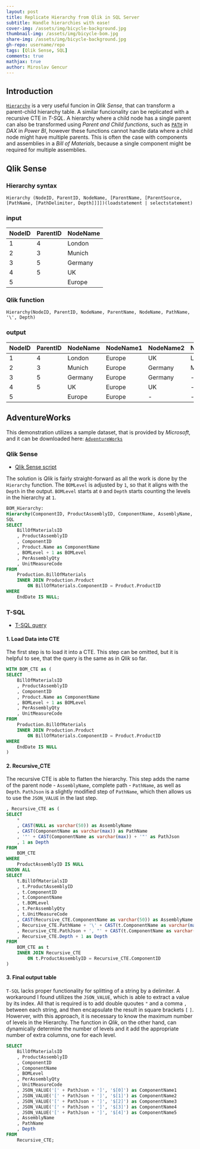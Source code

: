 ```yaml
---
layout: post
title: Replicate Hierarchy from Qlik in SQL Server
subtitle: Handle hierarchies with ease!
cover-img: /assets/img/bicycle-background.jpg
thumbnail-img: /assets/img/bicycle-bom.jpg
share-img: /assets/img/bicycle-background.jpg
gh-repo: username/repo
tags: [Qlik Sense, SQL]
comments: true
mathjax: true
author: Miroslav Gencur
---
```


## Introduction
[`Hierarchy`](https://help.qlik.com/en-US/sense/November2024/Subsystems/Hub/Content/Sense_Hub/Scripting/ScriptPrefixes/Hierarchy.htm) is a very useful funcion in *Qlik Sense*, that can transform a parent-child hierarchy table. A similar funcionality can be replicated with a recursive CTE in *T-SQL*. A hierarchy where a child node has a single parent can also be transformed using *Parent and Child functions*, such as [`PATH`](https://learn.microsoft.com/en-us/dax/understanding-functions-for-parent-child-hierarchies-in-dax) in *DAX* in *Power BI*, however these functions cannot handle data where a child node might have multiple parents. This is often the case with components and assemblies in a *Bill of Materials*, because a single component might be required for multiple assemblies.

## Qlik Sense
### Hierarchy syntax
```text
Hierarchy (NodeID, ParentID, NodeName, [ParentName, [ParentSource, [PathName, [PathDelimiter, Depth]]]])(loadstatement | selectstatement) 
```

### input
| NodeID | ParentID | NodeName |
| :--- |:--- |:--- |
| 1 | 4 | London |
| 2 |	3 | Munich |
| 3 |	5 | Germany |
| 4 |	5 | UK |
| 5 |	| Europe |

### Qlik function
```text
Hierarchy(NodeID, ParentID, NodeName, ParentName, NodeName, PathName, '\', Depth)
```

### output
| NodeID | ParentID | NodeName | NodeName1 | NodeName2 | NodeName3 | ParentName | PathName | Depth |
| :--- |:--- |:--- |:--- |:--- |:--- |:--- |:--- |:--- |
| 1 |	4 | London | Europe | UK | London | UK | Europe\UK\London | 3 |
| 2 | 3 | Munich | Europe | Germany | Munich | Germany | Europe\Germany\Munich | 3 |
| 3 | 5 | Germany | Europe | Germany | - | Europe | Europe\Germany | 2 |
| 4 | 5 | UK | Europe | UK | - | Europe | Europe\UK | 2 |
| 5 |	  | Europe | Europe | - | - | - | Europe | 1 |

## AdventureWorks
This demonstration utilizes a sample dataset, that is provided by *Microsoft*, and it can be downloaded here: [`AdventureWorks`](https://learn.microsoft.com/en-us/sql/samples/adventureworks-install-configure?view=sql-server-ver16&tabs=ssms)
   

### Qlik Sense
- [Qlik Sense script](Qlik_Sense_script.txt)

The solution is *Qlik* is fairly straight-forward as all the work is done by the `Hierarchy` function. The `BOMLevel` is adjusted by `1`, so that it aligns with the `Depth` in the output. `BOMLevel` starts at `0` and `Depth` starts counting the levels in the hierarchy at `1`.
```sql
BOM_Hierarchy:
Hierarchy(ComponentID, ProductAssemblyID, ComponentName, AssemblyName, ComponentName, PathName, '\', Depth)
SQL
SELECT
    BillOfMaterialsID
    , ProductAssemblyID
    , ComponentID
    , Product.Name as ComponentName
    , BOMLevel + 1 as BOMLevel
    , PerAssemblyQty
    , UnitMeasureCode
FROM
    Production.BillOfMaterials
    INNER JOIN Production.Product
        ON BillOfMaterials.ComponentID = Product.ProductID
WHERE
    EndDate IS NULL;
```

### T-SQL
- [T-SQL query](BOM_Hierarchy.sql)

#### 1. Load Data into CTE
The first step is to load it into a CTE. This step can be omitted, but it is helpful to see, that the query is the same as in *Qlik* so far.
```sql
WITH BOM_CTE as (
SELECT
    BillOfMaterialsID
    , ProductAssemblyID
    , ComponentID
    , Product.Name as ComponentName
    , BOMLevel + 1 as BOMLevel
    , PerAssemblyQty
    , UnitMeasureCode
FROM
    Production.BillOfMaterials
    INNER JOIN Production.Product
        ON BillOfMaterials.ComponentID = Product.ProductID
WHERE
    EndDate IS NULL
)
```
#### 2. Recursive_CTE
The recursive CTE is able to flatten the hierarchy. This step adds the name of the parent node - `AssemblyName`, complete path - `PathName`, as well as `Depth`. `PathJson` is a slightly modified step of `PathName`, which then allows us to use the `JSON_VALUE` in the last step.
```sql
, Recursive_CTE as (
SELECT
    *
    , CAST(NULL as varchar(50)) as AssemblyName
    , CAST(ComponentName as varchar(max)) as PathName
    , '"' + CAST(ComponentName as varchar(max)) + '"' as PathJson
    , 1 as Depth
FROM
    BOM_CTE
WHERE
    ProductAssemblyID IS NULL
UNION ALL
SELECT
    t.BillOfMaterialsID
    , t.ProductAssemblyID
    , t.ComponentID
    , t.ComponentName
    , t.BOMLevel
    , t.PerAssemblyQty
    , t.UnitMeasureCode
    , CAST(Recursive_CTE.ComponentName as varchar(50)) as AssemblyName
    , Recursive_CTE.PathName + '\' + CAST(t.ComponentName as varchar(max)) as PathName
    , Recursive_CTE.PathJson + ', "' + CAST(t.ComponentName as varchar(max)) + '"' as PathJson
    , Recursive_CTE.Depth + 1 as Depth
FROM
    BOM_CTE as t
    INNER JOIN Recursive_CTE
        ON t.ProductAssemblyID = Recursive_CTE.ComponentID
)
```
#### 3. Final output table
`T-SQL` lacks proper functionality for splitting of a string by a delimiter. A workaround I found utilizes the `JSON_VALUE`, which is able to extract a value by its index. All that is required is to add double quoutes `"` and a comma `,` between each string, and then encapsulate the result in square brackets `[` `]`. Howerver, with this approach, it is necessary to know the maximum number of levels in the Hierarchy. The function in *Qlik*, on the other hand, can dynamically determine the number of levels and it add the appropriate number of extra columns, one for each level.
```sql
SELECT 
    BillOfMaterialsID
    , ProductAssemblyID
    , ComponentID
    , ComponentName
    , BOMLevel
    , PerAssemblyQty
    , UnitMeasureCode
    , JSON_VALUE('[' + PathJson + ']', '$[0]') as ComponentName1
    , JSON_VALUE('[' + PathJson + ']', '$[1]') as ComponentName2
    , JSON_VALUE('[' + PathJson + ']', '$[2]') as ComponentName3
    , JSON_VALUE('[' + PathJson + ']', '$[3]') as ComponentName4
    , JSON_VALUE('[' + PathJson + ']', '$[4]') as ComponentName5
    , AssemblyName
    , PathName
    , Depth
FROM
    Recursive_CTE;
```
